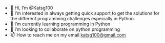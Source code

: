 - 👋 Hi, I’m @Katsg100
- 👀 I’m interested in always getting quick support to get the solutions for the different programming challenges especially in Python.
- 🌱 I’m currently learning programming in Python 
- 💞️ I’m looking to collaborate on python programming
- 📫 How to reach me on my email katsg100@gmail.com

<!---
Katsg100/Katsg100 is a ✨ special ✨ repository because its `README.md` (this file) appears on your GitHub profile.
You can click the Preview link to take a look at your changes.
--->
